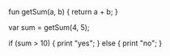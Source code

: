 fun getSum(a, b) {
  return a + b;
}

var sum = getSum(4, 5);

if (sum > 10) {
  print "yes";
} else {
  print "no";
}